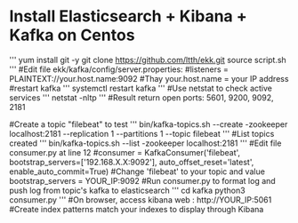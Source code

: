 # Install Elasticsearch + Kibana + Kafka on Centos 
'''
yum install git -y
git clone https://github.com/ltth/ekk.git
source script.sh
'''
#Edit file ekk/kafka/config/server.properties:
#listeners = PLAINTEXT://your.host.name:9092
#Thay your.host.name = your IP address
#restart kafka
'''
systemctl restart kafka
'''
#Use netstat to check active services 
'''
netstat -nltp
'''
#Result return open ports: 5601, 9200, 9092, 2181

#Create a topic "filebeat" to test
'''
bin/kafka-topics.sh --create -zookeeper localhost:2181 --replication 1 --partitions 1 --topic filebeat
'''
#List topics created
'''
bin/kafka-topics.sh --list -zookeeper localhost:2181
'''
#Edit file consumer.py at line 12
#consumer = KafkaConsumer('filebeat', bootstrap_servers=['192.168.X.X:9092'], auto_offset_reset='latest', enable_auto_commit=True)
#Change 'filebeat' to your topic and value bootstrap_servers = YOUR_IP:9092
#Run consumer.py to format log and push log from topic's kafka to elasticsearch
'''
cd kafka
python3 consumer.py
'''
#On browser, access kibana web : http://YOUR_IP:5061 
#Create index patterns match your indexes to display through Kibana


